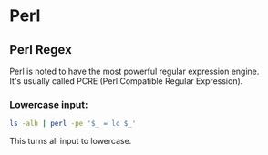 # Perl

## Perl Regex
Perl is noted to have the most powerful regular expression engine.  
It's usually called PCRE (Perl Compatible Regular Expression).  

### Lowercase input:
```bash
ls -alh | perl -pe '$_ = lc $_'
```
This turns all input to lowercase.  
